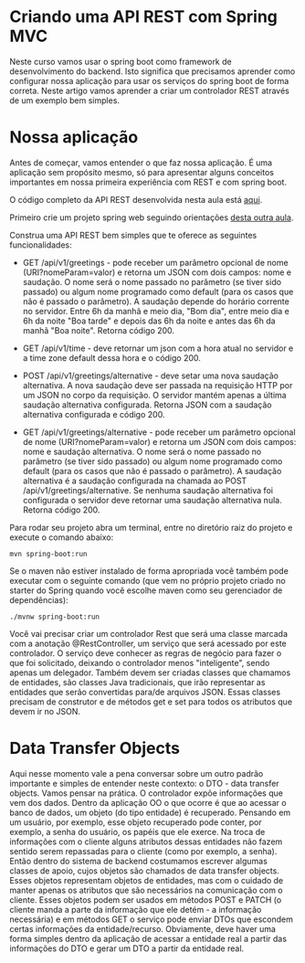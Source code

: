 # Criando uma API REST com Spring MVC

Neste curso vamos usar o spring boot como framework de desenvolvimento do backend. Isto significa que precisamos aprender como configurar nossa aplicação para usar os serviços do spring boot de forma correta. Neste artigo vamos aprender a criar um controlador REST através de um exemplo bem simples.

# Nossa aplicação

Antes de começar, vamos entender o que faz nossa aplicação. É uma aplicação sem propósito mesmo, só para apresentar alguns conceitos importantes em nossa primeira experiência com REST e com spring boot.

O código completo da API REST desenvolvida nesta aula está [aqui](https://github.com/raquelvl/psoft/tree/master/lab0).

Primeiro crie um projeto spring web seguindo orientações [desta outra aula](back_hello.md).

Construa uma API REST bem simples que te oferece as seguintes funcionalidades:

* GET /api/v1/greetings - pode receber um parâmetro opcional de nome (URI?nomeParam=valor) e retorna um JSON com dois campos: nome e saudação. O nome será o nome passado no parâmetro (se tiver sido passado) ou algum nome programado como default (para os casos que não é passado o parâmetro). A saudação depende do horário corrente no servidor. Entre 6h da manhã e meio dia, "Bom dia", entre meio dia e 6h da noite "Boa tarde" e depois das 6h da noite e antes das 6h da manhã "Boa noite". Retorna código 200.

* GET /api/v1/time - deve retornar um json com a hora atual no servidor e a time zone default dessa hora e o código 200.

* POST /api/v1/greetings/alternative - deve setar uma nova saudação alternativa. A nova saudação deve ser passada na requisição HTTP por um JSON no corpo da requisição. O servidor mantém apenas a última saudação alternativa configurada. Retorna JSON com a saudação alternativa configurada e código 200.

* GET /api/v1/greetings/alternative - pode receber um parâmetro opcional de nome (URI?nomeParam=valor) e retorna um JSON com dois campos: nome e saudação alternativa. O nome será o nome passado no parâmetro (se tiver sido passado) ou algum nome programado como default (para os casos que não é passado o parâmetro). A saudação alternativa é a saudação configurada na chamada ao POST /api/v1/greetings/alternative. Se nenhuma saudação alternativa foi configurada o servidor deve retornar uma saudação alternativa nula. Retorna código 200.

Para rodar seu projeto abra um terminal, entre no diretório raiz do projeto e execute o comando abaixo:
````
mvn spring-boot:run
````
Se o maven não estiver instalado de forma apropriada você também pode executar com o seguinte comando (que vem no próprio projeto criado no starter do Spring quando você escolhe maven como seu gerenciador de dependências):
````
./mvnw spring-boot:run
````

Você vai precisar criar um controlador Rest que será uma classe marcada com a anotação @RestController, um serviço que será acessado por este controlador. O serviço deve conhecer as regras de negócio para fazer o que foi solicitado, deixando o controlador menos "inteligente", sendo apenas um delegador. Também devem ser criadas classes que chamamos de entidades, são classes Java tradicionais, que irão representar as entidades que serão convertidas para/de arquivos JSON. Essas classes precisam de construtor e de métodos get e set para todos os atributos que devem ir no JSON.

# Data Transfer Objects

Aqui nesse momento vale a pena conversar sobre um outro padrão importante e simples de entender neste contexto: o DTO - data transfer objects. Vamos pensar na prática. O controlador expõe informações que vem dos dados. Dentro da aplicação OO o que ocorre é que ao acessar o banco de dados, um objeto (do tipo entidade) é recuperado. Pensando em um usuário, por exemplo, esse objeto recuperado pode conter, por exemplo, a senha do usuário, os papéis que ele exerce. Na troca de informações com o cliente alguns atributos dessas entidades não fazem sentido serem repassadas para o cliente (como por exemplo, a senha). Então dentro do sistema de backend costumamos escrever algumas classes de apoio, cujos objetos são chamados de data transfer objects. Esses objetos representam objetos de entidades, mas com o cuidado de manter apenas os atributos que são necessários na comunicação com o cliente. Esses objetos podem ser usados em métodos POST e PATCH (o cliente manda a parte da informação que ele detém - a informação necessária) e em métodos GET o serviço pode enviar DTOs que escondem certas informações da entidade/recurso. Obviamente, deve haver uma forma simples dentro da aplicação de acessar a entidade real a partir das informações do DTO e gerar um DTO a partir da entidade real.
